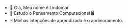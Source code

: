 - 👋 Olá, Meu nome é Lindomar
- 👀 Estudo o Pensamento Computacional 🖥️
- 🀄 Minhas intenções de aprendizado é o aprimoramento.
<!---
diretorlindomar/diretorlindomar is a ✨ special ✨ repository because its `README.md` (this file) appears on your GitHub profile.
You can click the Preview link to take a look at your changes.
--->
